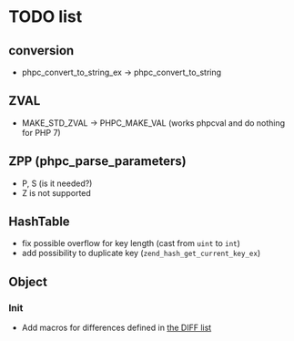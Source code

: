 # TODO list

## conversion
- phpc_convert_to_string_ex -> phpc_convert_to_string

## ZVAL 
- MAKE_STD_ZVAL -> PHPC_MAKE_VAL (works phpcval and do nothing for PHP 7)

## ZPP (phpc_parse_parameters)
- P, S (is it needed?)
- Z is not supported

## HashTable
- fix possible overflow for key length (cast from `uint` to `int`)
- add possibility to duplicate key (`zend_hash_get_current_key_ex`)

## Object

### Init
- Add macros for differences defined in [the DIFF list](DIFF.md)
